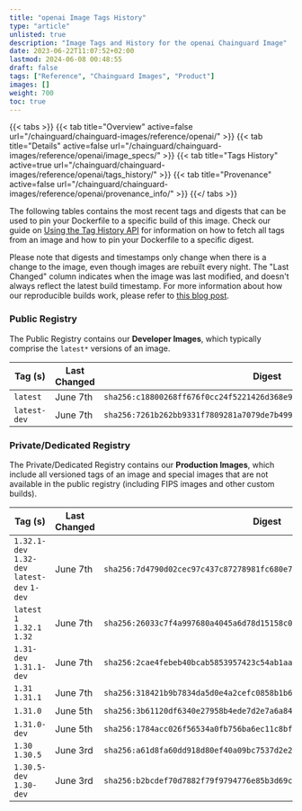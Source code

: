 ```yaml
---
title: "openai Image Tags History"
type: "article"
unlisted: true
description: "Image Tags and History for the openai Chainguard Image"
date: 2023-06-22T11:07:52+02:00
lastmod: 2024-06-08 00:48:55
draft: false
tags: ["Reference", "Chainguard Images", "Product"]
images: []
weight: 700
toc: true
---
```


{{< tabs >}}
{{< tab title="Overview" active=false url="/chainguard/chainguard-images/reference/openai/" >}}
{{< tab title="Details" active=false url="/chainguard/chainguard-images/reference/openai/image_specs/" >}}
{{< tab title="Tags History" active=true url="/chainguard/chainguard-images/reference/openai/tags_history/" >}}
{{< tab title="Provenance" active=false url="/chainguard/chainguard-images/reference/openai/provenance_info/" >}}
{{</ tabs >}}

The following tables contains the most recent tags and digests that can be used to pin your Dockerfile to a specific build of this image. Check our guide on [Using the Tag History API](/chainguard/chainguard-images/using-the-tag-history-api/) for information on how to fetch all tags from an image and how to pin your Dockerfile to a specific digest.

Please note that digests and timestamps only change when there is a change to the image, even though images are rebuilt every night. The "Last Changed" column indicates when the image was last modified, and doesn't always reflect the latest build timestamp. For more information about how our reproducible builds work, please refer to [this blog post](https://www.chainguard.dev/unchained/reproducing-chainguards-reproducible-image-builds).

### Public Registry
The Public Registry contains our **Developer Images**, which typically comprise the `latest*` versions of an image.

| Tag (s)       | Last Changed | Digest                                                                    |
|---------------|--------------|---------------------------------------------------------------------------|
|  `latest`     | June 7th     | `sha256:c18800268ff676f0cc24f5221426d368e92b2ade502333b5833b12f6c60691b8` |
|  `latest-dev` | June 7th     | `sha256:7261b262bb9331f7809281a7079de7b4996ac25a5cba58fbdae9d58af2f144ff` |


### Private/Dedicated Registry
The Private/Dedicated Registry contains our **Production Images**, which include all versioned tags of an image and special images that are not available in the public registry (including FIPS images and other custom builds).

| Tag (s)                                       | Last Changed | Digest                                                                    |
|-----------------------------------------------|--------------|---------------------------------------------------------------------------|
|  `1.32.1-dev` `1.32-dev` `latest-dev` `1-dev` | June 7th     | `sha256:7d4790d02cec97c437c87278981fc680e79c2c543060fc11f613f4254961bdf0` |
|  `latest` `1` `1.32.1` `1.32`                 | June 7th     | `sha256:26033c7f4a997680a4045a6d78d15158c0966542931d6df0e024e822be5ef456` |
|  `1.31-dev` `1.31.1-dev`                      | June 7th     | `sha256:2cae4febeb40bcab5853957423c54ab1aa20bcf6fcf105d2a25a95ddd965899b` |
|  `1.31` `1.31.1`                              | June 7th     | `sha256:318421b9b7834da5d0e4a2cefc0858b1b6dd59637627afce6cbfa642970a62df` |
|  `1.31.0`                                     | June 5th     | `sha256:3b61120df6340e27958b4ede7d2e7a6a8448f723c1e4649dd562d2316700d324` |
|  `1.31.0-dev`                                 | June 5th     | `sha256:1784acc026f56534a0fb756ba6ec11c8bf6fbc7db54c50f0b23c298db198d9cb` |
|  `1.30` `1.30.5`                              | June 3rd     | `sha256:a61d8fa60dd918d80ef40a09bc7537d2e2bc2b055846206dec4cbb38a6df1a6d` |
|  `1.30.5-dev` `1.30-dev`                      | June 3rd     | `sha256:b2bcdef70d7882f79f9794776e85b3d69c4a039a2eee0661fc602d248ad2cb4d` |

